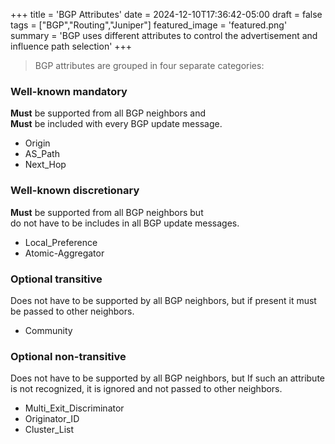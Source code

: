 +++
title = 'BGP Attributes'
date = 2024-12-10T17:36:42-05:00
draft = false
tags = ["BGP","Routing","Juniper"]
featured_image = 'featured.png'
summary = 'BGP uses different attributes to control the advertisement and influence path selection'
+++


> BGP attributes are grouped in four separate categories:

### Well-known mandatory

**Must** be supported from all BGP neighbors and  
**Must** be included with every BGP update message.  

- Origin 
- AS_Path 
- Next_Hop

### Well-known discretionary

**Must** be supported from all BGP neighbors but   
do not have to be includes in all BGP update messages.

- Local_Preference
- Atomic-Aggregator

### Optional transitive 

Does not have to be supported by all BGP neighbors, but if
present it must be passed to other neighbors. 

- Community

### Optional non-transitive 

Does not have to be supported by all BGP neighbors, but If
such an attribute is not recognized, it is ignored and not passed to other neighbors.

- Multi_Exit_Discriminator
- Originator_ID
- Cluster_List

